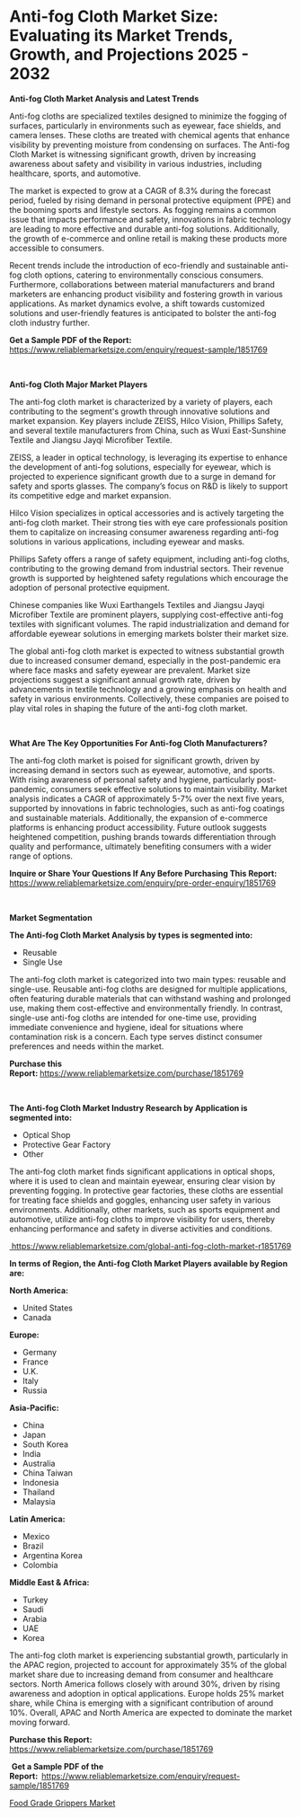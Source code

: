 <p><h1>Anti-fog Cloth Market Size: Evaluating its Market Trends, Growth, and Projections 2025 - 2032</h1></p><p><strong>Anti-fog Cloth Market Analysis and Latest Trends</strong></p>
<p><p>Anti-fog cloths are specialized textiles designed to minimize the fogging of surfaces, particularly in environments such as eyewear, face shields, and camera lenses. These cloths are treated with chemical agents that enhance visibility by preventing moisture from condensing on surfaces. The Anti-fog Cloth Market is witnessing significant growth, driven by increasing awareness about safety and visibility in various industries, including healthcare, sports, and automotive.</p><p>The market is expected to grow at a CAGR of 8.3% during the forecast period, fueled by rising demand in personal protective equipment (PPE) and the booming sports and lifestyle sectors. As fogging remains a common issue that impacts performance and safety, innovations in fabric technology are leading to more effective and durable anti-fog solutions. Additionally, the growth of e-commerce and online retail is making these products more accessible to consumers.</p><p>Recent trends include the introduction of eco-friendly and sustainable anti-fog cloth options, catering to environmentally conscious consumers. Furthermore, collaborations between material manufacturers and brand marketers are enhancing product visibility and fostering growth in various applications. As market dynamics evolve, a shift towards customized solutions and user-friendly features is anticipated to bolster the anti-fog cloth industry further.</p></p>
<p><strong>Get a Sample PDF of the Report:&nbsp;</strong> <a href="https://www.reliablemarketsize.com/enquiry/request-sample/1851769?utm_campaign=3458&utm_medium=2&utm_source=Github&utm_content=ia&utm_term=26032025&utm_id=anti-fog-cloth">https://www.reliablemarketsize.com/enquiry/request-sample/1851769</a></p>
<p>&nbsp;</p>
<p><strong>Anti-fog Cloth Major Market Players</strong></p>
<p><p>The anti-fog cloth market is characterized by a variety of players, each contributing to the segment's growth through innovative solutions and market expansion. Key players include ZEISS, Hilco Vision, Phillips Safety, and several textile manufacturers from China, such as Wuxi East-Sunshine Textile and Jiangsu Jayqi Microfiber Textile.</p><p>ZEISS, a leader in optical technology, is leveraging its expertise to enhance the development of anti-fog solutions, especially for eyewear, which is projected to experience significant growth due to a surge in demand for safety and sports glasses. The company’s focus on R&D is likely to support its competitive edge and market expansion.</p><p>Hilco Vision specializes in optical accessories and is actively targeting the anti-fog cloth market. Their strong ties with eye care professionals position them to capitalize on increasing consumer awareness regarding anti-fog solutions in various applications, including eyewear and masks.</p><p>Phillips Safety offers a range of safety equipment, including anti-fog cloths, contributing to the growing demand from industrial sectors. Their revenue growth is supported by heightened safety regulations which encourage the adoption of personal protective equipment.</p><p>Chinese companies like Wuxi Earthangels Textiles and Jiangsu Jayqi Microfiber Textile are prominent players, supplying cost-effective anti-fog textiles with significant volumes. The rapid industrialization and demand for affordable eyewear solutions in emerging markets bolster their market size.</p><p>The global anti-fog cloth market is expected to witness substantial growth due to increased consumer demand, especially in the post-pandemic era where face masks and safety eyewear are prevalent. Market size projections suggest a significant annual growth rate, driven by advancements in textile technology and a growing emphasis on health and safety in various environments. Collectively, these companies are poised to play vital roles in shaping the future of the anti-fog cloth market.</p></p>
<p>&nbsp;</p>
<p><strong>What Are The Key Opportunities For Anti-fog Cloth Manufacturers?</strong></p>
<p><p>The anti-fog cloth market is poised for significant growth, driven by increasing demand in sectors such as eyewear, automotive, and sports. With rising awareness of personal safety and hygiene, particularly post-pandemic, consumers seek effective solutions to maintain visibility. Market analysis indicates a CAGR of approximately 5-7% over the next five years, supported by innovations in fabric technologies, such as anti-fog coatings and sustainable materials. Additionally, the expansion of e-commerce platforms is enhancing product accessibility. Future outlook suggests heightened competition, pushing brands towards differentiation through quality and performance, ultimately benefiting consumers with a wider range of options.</p></p>
<p><strong>Inquire or Share Your Questions If Any Before Purchasing This Report:</strong> <a href="https://www.reliablemarketsize.com/enquiry/pre-order-enquiry/1851769?utm_campaign=3458&utm_medium=2&utm_source=Github&utm_content=ia&utm_term=26032025&utm_id=anti-fog-cloth">https://www.reliablemarketsize.com/enquiry/pre-order-enquiry/1851769</a></p>
<p>&nbsp;</p>
<p><strong>Market Segmentation</strong></p>
<p><strong>The Anti-fog Cloth Market Analysis by types is segmented into:</strong></p>
<p><ul><li>Reusable</li><li>Single Use</li></ul></p>
<p><p>The anti-fog cloth market is categorized into two main types: reusable and single-use. Reusable anti-fog cloths are designed for multiple applications, often featuring durable materials that can withstand washing and prolonged use, making them cost-effective and environmentally friendly. In contrast, single-use anti-fog cloths are intended for one-time use, providing immediate convenience and hygiene, ideal for situations where contamination risk is a concern. Each type serves distinct consumer preferences and needs within the market.</p></p>
<p><strong>Purchase this Report:&nbsp;</strong><a href="https://www.reliablemarketsize.com/purchase/1851769?utm_campaign=3458&utm_medium=2&utm_source=Github&utm_content=ia&utm_term=26032025&utm_id=anti-fog-cloth">https://www.reliablemarketsize.com/purchase/1851769</a></p>
<p>&nbsp;</p>
<p><strong>The Anti-fog Cloth Market Industry Research by Application is segmented into:</strong></p>
<p><ul><li>Optical Shop</li><li>Protective Gear Factory</li><li>Other</li></ul></p>
<p><p>The anti-fog cloth market finds significant applications in optical shops, where it is used to clean and maintain eyewear, ensuring clear vision by preventing fogging. In protective gear factories, these cloths are essential for treating face shields and goggles, enhancing user safety in various environments. Additionally, other markets, such as sports equipment and automotive, utilize anti-fog cloths to improve visibility for users, thereby enhancing performance and safety in diverse activities and conditions.</p></p>
<p><a href="https://www.reliablemarketsize.com/global-anti-fog-cloth-market-r1851769?utm_campaign=3458&utm_medium=2&utm_source=Github&utm_content=ia&utm_term=26032025&utm_id=anti-fog-cloth">&nbsp;https://www.reliablemarketsize.com/global-anti-fog-cloth-market-r1851769</a></p>
<p><strong>In terms of Region, the Anti-fog Cloth Market Players available by Region are:</strong></p>
<p>
    <p> <strong> North America: </strong>
        <ul>
            <li>United States</li>
            <li>Canada</li>
        </ul>
        </p> 
    <p> <strong> Europe: </strong>
        <ul>
            <li>Germany</li>
            <li>France</li>
            <li>U.K.</li>
            <li>Italy</li>
            <li>Russia</li>
        </ul>
        </p> 
    <p> <strong> Asia-Pacific: </strong>
        <ul>
            <li>China</li>
            <li>Japan</li>
            <li>South Korea</li>
            <li>India</li>
            <li>Australia</li>
            <li>China Taiwan</li>
            <li>Indonesia</li>
            <li>Thailand</li>
            <li>Malaysia</li>
        </ul>
        </p> 
    <p> <strong> Latin America: </strong>
        <ul>
            <li>Mexico</li>
            <li>Brazil</li>
            <li>Argentina Korea</li>
            <li>Colombia</li>
        </ul>
        </p> 
    <p> <strong> Middle East & Africa: </strong>
        <ul>
            <li>Turkey</li>
            <li>Saudi</li>
            <li>Arabia</li>
            <li>UAE</li>
            <li>Korea</li>
        </ul>
    </p>
    </p>
<p><p>The anti-fog cloth market is experiencing substantial growth, particularly in the APAC region, projected to account for approximately 35% of the global market share due to increasing demand from consumer and healthcare sectors. North America follows closely with around 30%, driven by rising awareness and adoption in optical applications. Europe holds 25% market share, while China is emerging with a significant contribution of around 10%. Overall, APAC and North America are expected to dominate the market moving forward.</p></p>
<p><strong>Purchase this Report: </strong><a href="https://www.reliablemarketsize.com/purchase/1851769?utm_campaign=3458&utm_medium=2&utm_source=Github&utm_content=ia&utm_term=26032025&utm_id=anti-fog-cloth">https://www.reliablemarketsize.com/purchase/1851769</a></p>
<p>&nbsp;<strong>Get a Sample PDF of the Report:&nbsp;&nbsp;</strong><a href="https://www.reliablemarketsize.com/enquiry/request-sample/1851769?utm_campaign=3458&utm_medium=2&utm_source=Github&utm_content=ia&utm_term=26032025&utm_id=anti-fog-cloth">https://www.reliablemarketsize.com/enquiry/request-sample/1851769</a></p>
<p><strong></strong></p>
<p><p><a href="https://github.com/rigelciara0p/Market-Research-Report-List-1/blob/main/food-grade-grippers-market.md?utm_campaign=3458&utm_medium=2&utm_source=Github&utm_content=ia&utm_term=26032025&utm_id=anti-fog-cloth">Food Grade Grippers Market</a></p></p>